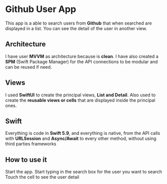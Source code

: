 # Github User App

This app is a able to search users from **Github** that when searched are displayed in a list. You can see the detail of the user in another view.

## Architecture
I have user **MVVM** as architecture because is  **clean**. I have also created a **SPM** (Swift Package Manager) for the API connections to be modular and can be reused if need.


## Views
I used **SwiftUI** to create the principal views, **List and Detail**. Also used to create the **reusable views or cells** that are displayed inside the principal ones.

## Swift

Everything is code in **Swift 5.9**, and everything is native, from the API calls with **URLSession** and **Async/Await** to every other method, without using third parties frameworks 

## How to use it
Start the app. 
Start typing in the search box for the user you want to search
Touch the cell to see the user detail
